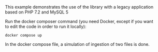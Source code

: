 This example demonstrates the use of the library with a legacy application based on PHP 7.2 and MySQL 5

Run the docker composer command (you need Docker, except if you want to edit the code in order to run it locally):

    docker compose up

In the docker compose file, a simulation of ingestion of two files is done.